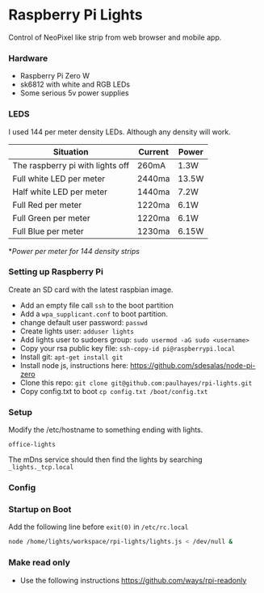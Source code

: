 # Raspberry Pi Lights
Control of NeoPixel like strip from web browser and mobile app.

### Hardware

* Raspberry Pi Zero W
* sk6812 with white and RGB LEDs
* Some serious 5v power supplies

### LEDS
I used 144 per meter density LEDs. Although any density will work. 


| Situation | Current | Power |
|-----------|---------|--------|
| The raspberry pi with lights off | 260mA | 1.3W |
| Full white LED per meter | 2440ma | 13.5W |
| Half white LED per meter | 1440ma | 7.2W |
| Full Red per meter | 1220ma | 6.1W |
| Full Green per meter | 1220ma | 6.1W |
| Full Blue per meter | 1230ma | 6.15W |

**Power per meter for 144 density strips*

### Setting up Raspberry Pi

Create an SD card with the latest raspbian image.

- Add an empty file call ```ssh``` to the boot partition
- Add a ```wpa_supplicant.conf``` to boot partition.
- change default user password: ```passwd```
- Create lights user: ```adduser lights```
- Add lights user to sudoers group: ```sudo usermod -aG sudo <username>```
- Copy your rsa public key file: ```ssh-copy-id pi@raspberrypi.local``` 
- Install git: ```apt-get install git```
- Install node js, instructions here: https://github.com/sdesalas/node-pi-zero
- Clone this repo: ```git clone git@github.com:paulhayes/rpi-lights.git```
- Copy config.txt to boot ```cp config.txt /boot/config.txt```

### Setup

Modify the /etc/hostname to something ending with lights.
```
office-lights
```

The mDns service should then find the lights by searching ```_lights._tcp.local```

### Config

### Startup on Boot
Add the following line before ```exit(0)``` in ```/etc/rc.local```

```bash
node /home/lights/workspace/rpi-lights/lights.js < /dev/null &
```

### Make read only
- Use the following instructions https://github.com/ways/rpi-readonly


